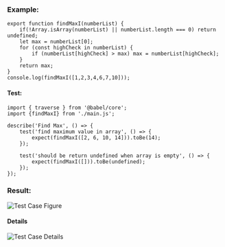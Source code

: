### Example:
```
export function findMaxI(numberList) {
    if(!Array.isArray(numberList) || numberList.length === 0) return undefined;
    let max = numberList[0];
    for (const highCheck in numberList) {
        if (numberList[highCheck] > max) max = numberList[highCheck];
    }
    return max;
}
console.log(findMaxI([1,2,3,4,6,7,10]));
```
#### Test:
```
import { traverse } from '@babel/core';
import {findMaxI} from './main.js';

describe('Find Max', () => {
    test('find maximum value in array', () => {
        expect(findMaxI([2, 6, 10, 14])).toBe(14);
    });

    test('should be return undefined when array is empty', () => {
        expect(findMaxI([])).toBe(undefined);
    });
});
```
### Result:
![Test Case Figure](https://scontent.fdad1-1.fna.fbcdn.net/v/t1.15752-9/274223070_541378713914458_492510680962055482_n.png?_nc_cat=103&ccb=1-5&_nc_sid=ae9488&_nc_ohc=M5uVwH6iRBEAX8sP2Sf&_nc_ht=scontent.fdad1-1.fna&oh=03_AVKe4Rd5_6EnFm5JqCOrzSdjNFr0xbnmniLVheArvN1HqA&oe=625AB2A7)
#### Details
![Test Case Details](https://scontent.fdad1-2.fna.fbcdn.net/v/t1.15752-9/275570728_512780353595187_1472825551749583098_n.png?_nc_cat=105&ccb=1-5&_nc_sid=ae9488&_nc_ohc=BUm74sTXoSgAX-sFNsm&_nc_ht=scontent.fdad1-2.fna&oh=03_AVI088dGrY7RT-HDhzZyQTl7uXQjZSwcbosR5rap6THD2w&oe=625A7E9D)
